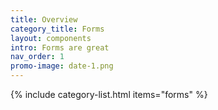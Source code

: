 ```yaml
---
title: Overview
category_title: Forms
layout: components
intro: Forms are great
nav_order: 1
promo-image: date-1.png
---
```


{% include category-list.html items="forms" %}

